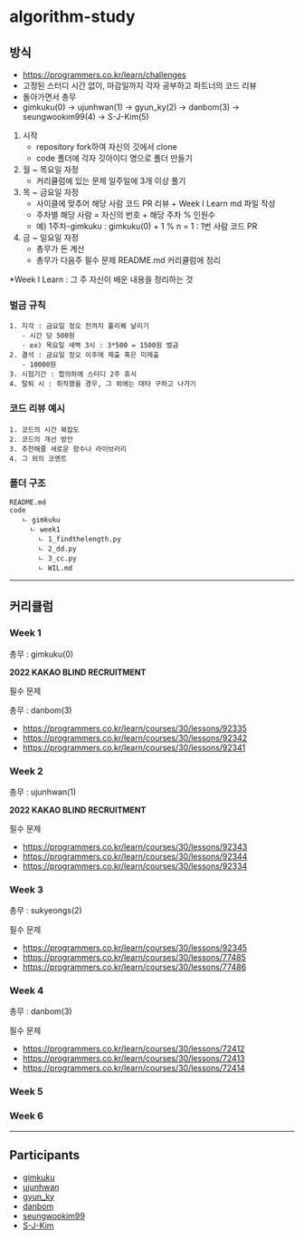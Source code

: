 # algorithm-study

## 방식

- https://programmers.co.kr/learn/challenges
- 고정된 스터디 시간 없이, 마감일까지 각자 공부하고 파트너의 코드 리뷰
- 돌아가면서 총무
- gimkuku(0) -> ujunhwan(1) -> gyun_ky(2) -> danbom(3) -> seungwookim99(4) -> S-J-Kim(5)


1. 시작
   - repository fork하여 자신의 깃에서 clone
   - code 폴더에 각자 깃아이디 명으로 폴더 만들기
2. 월 ~ 목요일 자정
   - 커리큘럼에 있는 문제 일주일에 3개 이상 풀기
3. 목 ~ 금요일 자정
   - 사이클에 맞추어 해당 사람 코드 PR 리뷰 + Week I Learn md 파일 작성
   - 주차별 해당 사람 = 자신의 번호 + 해당 주차 % 인원수
   - 예) 1주차-gimkuku : gimkuku(0) + 1 % n = 1 : 1번 사람 코드 PR
4. 금 ~ 일요일 자정
   - 총무가 돈 계산
   - 총무가 다음주 필수 문제 README.md 커리큘럼에 정리


\*Week I Learn : 그 주 자신이 배운 내용을 정리하는 것

### 벌금 규칙
```
1. 지각 : 금요일 정오 전까지 풀리퀘 날리기
   - 시간 당 500원 
   - ex) 목요일 새벽 3시 : 3*500 = 1500원 벌금
2. 결석 : 금요일 정오 이후에 제출 혹은 미제출 
   - 10000원
3. 시험기간 : 합의하에 스터디 2주 휴식 
4. 탈퇴 시 : 취직했을 경우, 그 외에는 대타 구하고 나가기
```


### 코드 리뷰 예시
```
1. 코드의 시간 복잡도
2. 코드의 개선 방안
3. 추천해줄 새로운 함수나 라이브러리
4. 그 외의 코멘트 
```


### 폴더 구조

```
README.md
code
   ㄴ gimkuku
     ㄴ week1
       ㄴ 1_findthelength.py
       ㄴ 2_dd.py
       ㄴ 3_cc.py
       ㄴ WIL.md
```

---


## 커리큘럼


### **Week 1**


총무 : gimkuku(0)


**2022 KAKAO BLIND RECRUITMENT**


필수 문제


총무 : danbom(3)


- https://programmers.co.kr/learn/courses/30/lessons/92335
- https://programmers.co.kr/learn/courses/30/lessons/92342
- https://programmers.co.kr/learn/courses/30/lessons/92341


### **Week 2**


총무  : ujunhwan(1)


**2022 KAKAO BLIND RECRUITMENT**


필수 문제
- https://programmers.co.kr/learn/courses/30/lessons/92343
- https://programmers.co.kr/learn/courses/30/lessons/92344
- https://programmers.co.kr/learn/courses/30/lessons/92334


### **Week 3**


총무  : sukyeongs(2)


필수 문제
- https://programmers.co.kr/learn/courses/30/lessons/92345
- https://programmers.co.kr/learn/courses/30/lessons/77485
- https://programmers.co.kr/learn/courses/30/lessons/77486


### **Week 4**


총무 : danbom(3)


필수 문제

- https://programmers.co.kr/learn/courses/30/lessons/72412
- https://programmers.co.kr/learn/courses/30/lessons/72413
- https://programmers.co.kr/learn/courses/30/lessons/72414


### **Week 5**

### **Week 6**


---


## Participants

- [gimkuku](https://github.com/gimkuku)
- [ujunhwan](https://github.com/ujunhwan)
- [gyun_ky](https://github.com/gyun_ky)
- [danbom](https://github.com/danbom)
- [seungwookim99](https://github.com/seungwookim99)
- [S-J-Kim](https://github.com/S-J-Kim)
